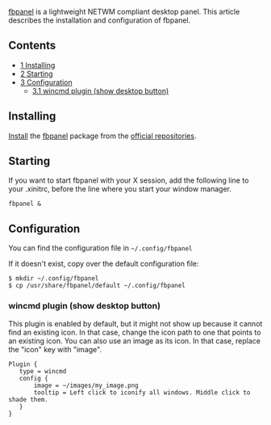 [fbpanel](http://aanatoly.github.io/fbpanel/) is a lightweight NETWM compliant desktop panel. This article describes the installation and configuration of fbpanel.

## Contents

*   [1 Installing](#Installing)
*   [2 Starting](#Starting)
*   [3 Configuration](#Configuration)
    *   [3.1 wincmd plugin (show desktop button)](#wincmd_plugin_.28show_desktop_button.29)

## Installing

[Install](/index.php/Install "Install") the [fbpanel](https://www.archlinux.org/packages/?name=fbpanel) package from the [official repositories](/index.php/Official_repositories "Official repositories").

## Starting

If you want to start fbpanel with your X session, add the following line to your .xinitrc, before the line where you start your window manager.

```
fbpanel &

```

## Configuration

You can find the configuration file in `~/.config/fbpanel`

If it doesn't exist, copy over the default configuration file:

```
$ mkdir ~/.config/fbpanel
$ cp /usr/share/fbpanel/default ~/.config/fbpanel

```

### wincmd plugin (show desktop button)

This plugin is enabled by default, but it might not show up because it cannot find an existing icon. In that case, change the icon path to one that points to an existing icon. You can also use an image as its icon. In that case, replace the "icon" key with "image".

```
Plugin {
   type = wincmd
   config {
       image = ~/images/my_image.png
       tooltip = Left click to iconify all windows. Middle click to shade them.
   }
}

```